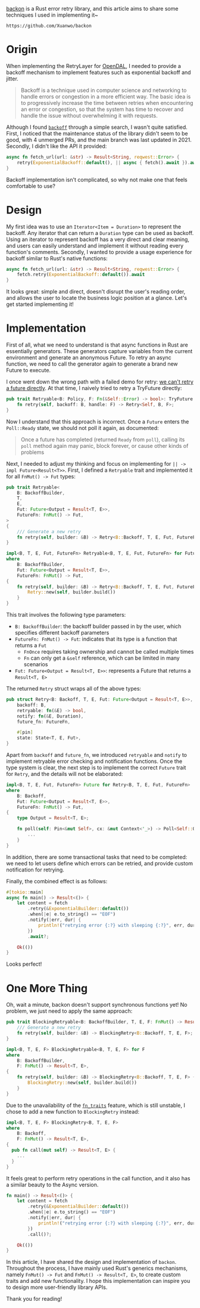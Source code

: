 [backon](https://github.com/Xuanwo/backon) is a Rust error retry library, and this article aims to share some techniques I used in implementing it~

```urlpreview
https://github.com/Xuanwo/backon
```

# Origin

When implementing the RetryLayer for [OpenDAL](https://github.com/datafuselabs/opendal), I needed to provide a backoff mechanism to implement features such as exponential backoff and jitter.

> Backoff is a technique used in computer science and networking to handle errors or congestion in a more efficient way. The basic idea is to progressively increase the time between retries when encountering an error or congestion, so that the system has time to recover and handle the issue without overwhelming it with requests.

Although I found [`backoff`](https://github.com/ihrwein/backoff) through a simple search, I wasn't quite satisfied. First, I noticed that the maintenance status of the library didn't seem to be good, with 4 unmerged PRs, and the main branch was last updated in 2021. Secondly, I didn't like the API it provided:

```rust
async fn fetch_url(url: &str) -> Result<String, reqwest::Error> {
    retry(ExponentialBackoff::default(), || async { fetch().await }).await
}
```

Backoff implementation isn't complicated, so why not make one that feels comfortable to use?

# Design

My first idea was to use an `Iterator<Item = Duration>` to represent the backoff. Any iterator that can return a `Duration` type can be used as backoff. Using an iterator to represent backoff has a very direct and clear meaning, and users can easily understand and implement it without reading every function's comments. Secondly, I wanted to provide a usage experience for backoff similar to Rust's native functions:

```rust
async fn fetch_url(url: &str) -> Result<String, reqwest::Error> {
  	fetch.retry(ExponentialBackoff::default()).await
}
```

It looks great: simple and direct, doesn't disrupt the user's reading order, and allows the user to locate the business logic position at a glance. Let's get started implementing it!

# Implementation

First of all, what we need to understand is that async functions in Rust are essentially generators. These generators capture variables from the current environment and generate an anonymous Future. To retry an async function, we need to call the generator again to generate a brand new Future to execute.

I once went down the wrong path with a failed demo for retry: [we can't retry a future directly](https://github.com/Xuanwo/backon/pull/1). At that time, I naively tried to retry a TryFuture directly:

```rust
pub trait Retryable<B: Policy, F: Fn(&Self::Error) -> bool>: TryFuture + Sized {
    fn retry(self, backoff: B, handle: F) -> Retry<Self, B, F>;
}
```

Now I understand that this approach is incorrect. Once a `Future` enters the `Poll::Ready` state, we should not poll it again, as documented:

> Once a future has completed (returned `Ready` from `poll`), calling its `poll` method again may panic, block forever, or cause other kinds of problems

Next, I needed to adjust my thinking and focus on implementing for `|| -> impl Future<Result<T>>`. First, I defined a `Retryable` trait and implemented it for all `FnMut() -> Fut` types:

```rust
pub trait Retryable<
    B: BackoffBuilder,
    T,
    E,
    Fut: Future<Output = Result<T, E>>,
    FutureFn: FnMut() -> Fut,
>
{
    /// Generate a new retry
    fn retry(self, builder: &B) -> Retry<B::Backoff, T, E, Fut, FutureFn>;
}

impl<B, T, E, Fut, FutureFn> Retryable<B, T, E, Fut, FutureFn> for FutureFn
where
    B: BackoffBuilder,
    Fut: Future<Output = Result<T, E>>,
    FutureFn: FnMut() -> Fut,
{
    fn retry(self, builder: &B) -> Retry<B::Backoff, T, E, Fut, FutureFn> {
        Retry::new(self, builder.build())
    }
}
```

This trait involves the following type parameters:

- `B: BackoffBuilder`: the backoff builder passed in by the user, which specifies different backoff parameters
- `FutureFn: FnMut() -> Fut`: indicates that its type is a function that returns a `Fut`
  - `FnOnce` requires taking ownership and cannot be called multiple times
  - `Fn` can only get a `&self` reference, which can be limited in many scenarios
- `Fut: Future<Output = Result<T, E>>`: represents a Future that returns a `Result<T, E>`

The returned `Retry` struct wraps all of the above types:

```rust
pub struct Retry<B: Backoff, T, E, Fut: Future<Output = Result<T, E>>, FutureFn: FnMut() -> Fut> {
    backoff: B,
    retryable: fn(&E) -> bool,
    notify: fn(&E, Duration),
    future_fn: FutureFn,

    #[pin]
    state: State<T, E, Fut>,
}
```

Apart from `backoff` and `future_fn`, we introduced `retryable` and `notify` to implement retryable error checking and notification functions. Once the type system is clear, the next step is to implement the correct `Future` trait for `Retry`, and the details will not be elaborated:

```rust
impl<B, T, E, Fut, FutureFn> Future for Retry<B, T, E, Fut, FutureFn>
where
    B: Backoff,
    Fut: Future<Output = Result<T, E>>,
    FutureFn: FnMut() -> Fut,
{
    type Output = Result<T, E>;

    fn poll(self: Pin<&mut Self>, cx: &mut Context<'_>) -> Poll<Self::Output> {
        ...
    }
}
```

In addition, there are some transactional tasks that need to be completed: we need to let users define which errors can be retried, and provide custom notification for retrying.

Finally, the combined effect is as follows:

```rust
#[tokio::main]
async fn main() -> Result<()> {
    let content = fetch
        .retry(&ExponentialBuilder::default())
  		.when(|e| e.to_string() == "EOF")
        .notify(|err, dur| {
            println!("retrying error {:?} with sleeping {:?}", err, dur);
        })
        .await?;

    Ok(())
}
```

Looks perfect!

# One More Thing

Oh, wait a minute, backon doesn't support synchronous functions yet! No problem, we just need to apply the same approach:

```rust
pub trait BlockingRetryable<B: BackoffBuilder, T, E, F: FnMut() -> Result<T, E>> {
    /// Generate a new retry
    fn retry(self, builder: &B) -> BlockingRetry<B::Backoff, T, E, F>;
}

impl<B, T, E, F> BlockingRetryable<B, T, E, F> for F
where
    B: BackoffBuilder,
    F: FnMut() -> Result<T, E>,
{
    fn retry(self, builder: &B) -> BlockingRetry<B::Backoff, T, E, F> {
        BlockingRetry::new(self, builder.build())
    }
}
```

Due to the unavailability of the [`fn_traits`](https://github.com/rust-lang/rust/issues/29625) feature, which is still unstable, I chose to add a new function to `BlockingRetry` instead:

```rust
impl<B, T, E, F> BlockingRetry<B, T, E, F>
where
    B: Backoff,
    F: FnMut() -> Result<T, E>,
{
  pub fn call(mut self) -> Result<T, E> {
	...
  }
}
```

It feels great to perform retry operations in the call function, and it also has a similar beauty to the Async version.

```rust
fn main() -> Result<()> {
    let content = fetch
        .retry(&ExponentialBuilder::default())
  		.when(|e| e.to_string() == "EOF")
        .notify(|err, dur| {
            println!("retrying error {:?} with sleeping {:?}", err, dur);
        })
        .call()?;

    Ok(())
}
```

In this article, I have shared the design and implementation of `backon`. Throughout the process, I have mainly used Rust's generics mechanisms, namely `FnMut() -> Fut` and `FnMut() -> Result<T, E>`, to create custom traits and add new functionality. I hope this implementation can inspire you to design more user-friendly library APIs.

Thank you for reading!
